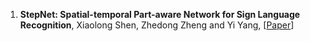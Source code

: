 

1. **StepNet: Spatial-temporal Part-aware Network for Sign Language Recognition**, Xiaolong Shen, Zhedong Zheng and Yi Yang, 
[[Paper](https://arxiv.org/pdf/2212.12857.pdf)] 

